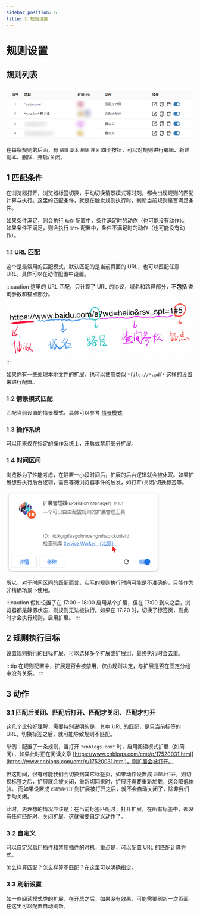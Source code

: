 ```yaml
---
sidebar_position: 6
title: 🎨 规则设置
---
```


# 规则设置

## 规则列表

![](./img/2023-08-19-18-46-44.png)

在每条规则的后面，有 `编辑` `副本` `删除` `开关` 四个按钮，可以对规则进行编辑、新建副本、删除、开启/关闭。

## 1 匹配条件

在浏览器打开，浏览器标签切换，手动切换情景模式等时刻，都会出现规则的匹配计算与执行。这里的匹配条件，就是在触发规则执行时，判断当前规则是否满足条件。

如果条件满足，则会执行 `动作` 配置中，条件满足时的动作（也可能没有动作）。
如果条件不满足，则会执行 `动作` 配置中，条件不满足时的动作（也可能没有动作）。

### 1.1 URL 匹配

这个是最常用的匹配模式，默认匹配的是当前页面的 URL，也可以匹配任意 URL。具体可以在动作配置中设置。

:::caution
这里的 URL 匹配，只计算了 URL 的协议，域名和路径部分，**不包括** 查询参数和锚点部分。
![](./img/2023-08-19-18-59-34.png)
:::

如果你有一些处理本地文件的扩展，也可以使用类似 `*file://*.pdf*` 这样的设置来进行配置。

### 1.2 情景模式匹配

匹配当前设置的情景模式，具体可以参考 [情景模式](./scene.md)

### 1.3 操作系统

可以用来仅在指定的操作系统上，开启或禁用部分扩展。

### 1.4 时间区间

浏览器为了性能考虑，在静置一小段时间后，扩展的后台逻辑就会被休眠。如果扩展想要执行后台逻辑，需要等待浏览器事件的触发，如打开/关闭/切换标签等。

![](./img/2023-08-23-11-33-54.png)

所以，对于时间区间的匹配而言，实际的规则执行时间可能是不准确的，只能作为非精确场景下使用。

:::caution
假如设置了在 17:00 - 18:00 启用某个扩展，但在 17:00 到来之后，浏览器都是静置状态，则规则无法被执行。如果在 17:20 时，切换了标签页，则此时才会执行规则，启用扩展。
:::

## 2 规则执行目标

设置规则执行的目标扩展，可以选择多个扩展或扩展组，最终执行时会去重。

:::tip
在规则配置中，扩展是否会被禁用，仅由规则决定，与扩展是否在固定分组中没有关系。
:::

## 3 动作

### 3.1 匹配后关闭、匹配后打开、匹配才关闭、匹配才打开

这几个比较好理解，需要特别说明的是，其中 URL 的匹配，是只当前标签的 URL，切换标签之后，就可能导致规则不匹配。

举例：配置了一条规则，当打开 `*cnblogs.com*` 时，启用阅读模式扩展（如简阅），如果此时正在阅读文章 [https://www.cnblogs.com/cmt/p/17520031.html](https://www.cnblogs.com/cmt/p/17520031.html)，则扩展会被打开。

但这期间，很有可能我们会切换到其它标签页，如果动作设置成 `匹配才打开`，则切换标签之后，扩展就会被关闭，重新切回来时，扩展还需要重新加载，这会降低体验。
而如果设置成 `匹配后打开` 则扩展被打开之后，就不会自动关闭了，除非我们手动关闭。

此时，更理想的情况应该是：在当前标签匹配时，打开扩展，在所有标签中，都没有任何匹配时，关闭扩展。这就需要自定义动作了。

### 3.2 自定义

可以自定义启用插件和禁用插件的时机，重点是，可以配置 URL 的匹配计算方式。

怎么样算匹配？怎么样算不匹配？在这里可以明确指定。

### 3.3 刷新设置

如一些阅读模式类的扩展，在开启之后，如果没有效果，可能需要刷新一次页面。在这里可以配置自动刷新。
